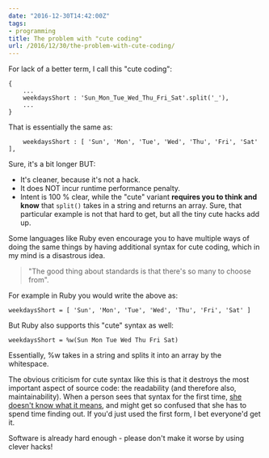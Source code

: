 ```yaml
---
date: "2016-12-30T14:42:00Z"
tags:
- programming
title: The problem with "cute coding"
url: /2016/12/30/the-problem-with-cute-coding/
---
```


For lack of a better term, I call this "cute coding":

```
{
	...
	weekdaysShort : 'Sun_Mon_Tue_Wed_Thu_Fri_Sat'.split('_'),
	...
}
```

That is essentially the same as:

```
	weekdaysShort : [ 'Sun', 'Mon', 'Tue', 'Wed', 'Thu', 'Fri', 'Sat' ],
```

Sure, it's a bit longer BUT:

- It's cleaner, because it's not a hack.
- It does NOT incur runtime performance penalty.
- Intent is 100 % clear, while the "cute" variant **requires you to think and know**
  that `split()` takes in a string and returns an array. Sure, that particular example is not that hard to get,
  but all the tiny cute hacks add up.

Some languages like Ruby even encourage you to have multiple ways of doing the same things by having additional syntax
for cute coding, which in my mind is a disastrous idea.

> "The good thing about standards is that there's so many to choose from".

For example in Ruby you would write the above as:

```
weekdaysShort = [ 'Sun', 'Mon', 'Tue', 'Wed', 'Thu', 'Fri', 'Sat' ]
```

But Ruby also supports this "cute" syntax as well:

```
weekdaysShort = %w(Sun Mon Tue Wed Thu Fri Sat)
```

Essentially, %w takes in a string and splits it into an array by the whitespace.

The obvious criticism for cute syntax like this is that it destroys the most important aspect of source code:
the readability (and therefore also, maintainability). When a person sees that syntax for the first time,
[she doesn't know what it means](http://stackoverflow.com/questions/1274675/what-does-warray-mean), and might
get so confused that she has to spend time finding out. If you'd just used the first form, I bet everyone'd get it.

Software is already hard enough - please don't make it worse by using clever hacks!
